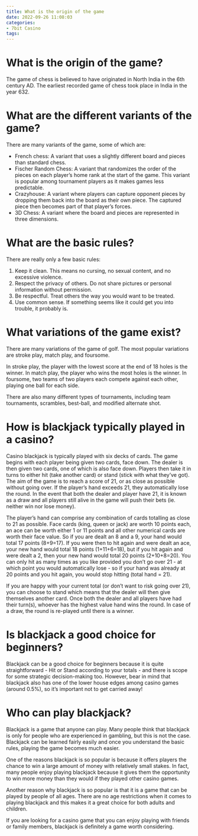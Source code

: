 ```yaml
---
title: What is the origin of the game 
date: 2022-09-26 11:08:03
categories:
- 7bit Casino
tags:
---
```



#  What is the origin of the game? 

The game of chess is believed to have originated in North India in the 6th century AD. The earliest recorded game of chess took place in India in the year 632.

# What are the different variants of the game?

There are many variants of the game, some of which are:
- French chess: A variant that uses a slightly different board and pieces than standard chess.
- Fischer Random Chess: A variant that randomizes the order of the pieces on each player’s home rank at the start of the game. This variant is popular among tournament players as it makes games less predictable.
- Crazyhouse: A variant where players can capture opponent pieces by dropping them back into the board as their own piece. The captured piece then becomes part of that player’s forces.
- 3D Chess: A variant where the board and pieces are represented in three dimensions.

#  What are the basic rules? 

There are really only a few basic rules: 

1. Keep it clean. This means no cursing, no sexual content, and no excessive violence. 
2. Respect the privacy of others. Do not share pictures or personal information without permission. 
3. Be respectful. Treat others the way you would want to be treated. 
4. Use common sense. If something seems like it could get you into trouble, it probably is.

#  What variations of the game exist? 

There are many variations of the game of golf. The most popular variations are stroke play, match play, and foursome.

In stroke play, the player with the lowest score at the end of 18 holes is the winner. In match play, the player who wins the most holes is the winner. In foursome, two teams of two players each compete against each other, playing one ball for each side.

There are also many different types of tournaments, including team tournaments, scrambles, best-ball, and modified alternate shot.

#  How is blackjack typically played in a casino? 

Casino blackjack is typically played with six decks of cards. The game begins with each player being given two cards, face down. The dealer is then given two cards, one of which is also face down. Players then take it in turns to either hit (take another card) or stand (stick with what they’ve got). The aim of the game is to reach a score of 21, or as close as possible without going over. If the player’s hand exceeds 21, they automatically lose the round. In the event that both the dealer and player have 21, it is known as a draw and all players still alive in the game will push their bets (ie. neither win nor lose money). 

The player’s hand can comprise any combination of cards totalling as close to 21 as possible. Face cards (king, queen or jack) are worth 10 points each, an ace can be worth either 1 or 11 points and all other numerical cards are worth their face value. So if you are dealt an 8 and a 9, your hand would total 17 points (8+9=17). If you were then to hit again and were dealt an ace, your new hand would total 18 points (1+11+6=18), but if you hit again and were dealt a 2, then your new hand would total 20 points (2+10+8=20). You can only hit as many times as you like provided you don’t go over 21 - at which point you would automatically lose - so if your hand was already at 20 points and you hit again, you would stop hitting (total hand = 21). 

If you are happy with your current total (or don’t want to risk going over 21), you can choose to stand which means that the dealer will then give themselves another card. Once both the dealer and all players have had their turn(s), whoever has the highest value hand wins the round. In case of a draw, the round is re-played until there is a winner.

# Is blackjack a good choice for beginners? 

Blackjack can be a good choice for beginners because it is quite straightforward - Hit or Stand according to your totals - and there is scope for some strategic decision-making too. However, bear in mind that blackjack also has one of the lower house edges among casino games (around 0.5%), so it’s important not to get carried away!

#  Who can play blackjack?

Blackjack is a game that anyone can play. Many people think that blackjack is only for people who are experienced in gambling, but this is not the case. Blackjack can be learned fairly easily and once you understand the basic rules, playing the game becomes much easier.

One of the reasons blackjack is so popular is because it offers players the chance to win a large amount of money with relatively small stakes. In fact, many people enjoy playing blackjack because it gives them the opportunity to win more money than they would if they played other casino games.

Another reason why blackjack is so popular is that it is a game that can be played by people of all ages. There are no age restrictions when it comes to playing blackjack and this makes it a great choice for both adults and children.

If you are looking for a casino game that you can enjoy playing with friends or family members, blackjack is definitely a game worth considering.